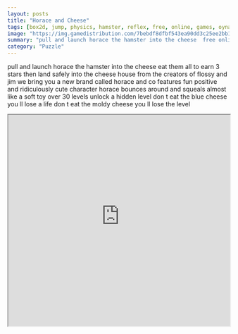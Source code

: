```yaml
---
layout: posts
title: "Horace and Cheese"
tags: [box2d, jump, physics, hamster, reflex, free, online, games, oyna, game, free, games, play, play, games]
image: "https://img.gamedistribution.com/7bebdf8dfbf543ea90dd3c25ee2bb15f-1280x550.jpeg"
summary: "pull and launch horace the hamster into the cheese  free online games oyna game free games play play games"
category: "Puzzle"
---
```


pull and launch horace the hamster into the cheese eat them all to earn 3 stars then land safely into the cheese house from the creators of flossy and jim we bring you a new brand called horace and co features fun positive and ridiculously cute character horace bounces around and squeals almost like a soft toy over 30 levels unlock a hidden level don t eat the blue cheese you ll lose a life don t eat the moldy cheese you ll lose the level

<iframe width="100%" height="480px;" src="https://html5.gamedistribution.com/7bebdf8dfbf543ea90dd3c25ee2bb15f/"></iframe>